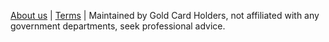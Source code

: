 ---
---

[About us](/about) | [Terms](/terms) | Maintained by Gold Card Holders, not affiliated with any government departments, seek professional advice.
